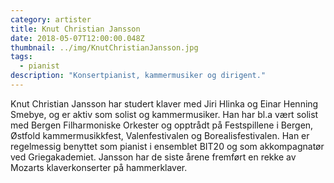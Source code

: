 ```yaml
---
category: artister
title: Knut Christian Jansson
date: 2018-05-07T12:00:00.048Z
thumbnail: ../img/KnutChristianJansson.jpg
tags:
  - pianist
description: "Konsertpianist, kammermusiker og dirigent."
---
```

Knut Christian Jansson har studert klaver med Jiri Hlinka og Einar Henning Smebye, og er aktiv som solist og kammermusiker. Han har bl.a vært solist med Bergen Filharmoniske Orkester og opptrådt på Festspillene i Bergen, Østfold kammermusikkfest, Valenfestivalen og Borealisfestivalen. Han er regelmessig benyttet som pianist i ensemblet BIT20 og som akkompagnatør ved Griegakademiet. Jansson har de siste årene fremført en rekke av Mozarts klaverkonserter på hammerklaver.
